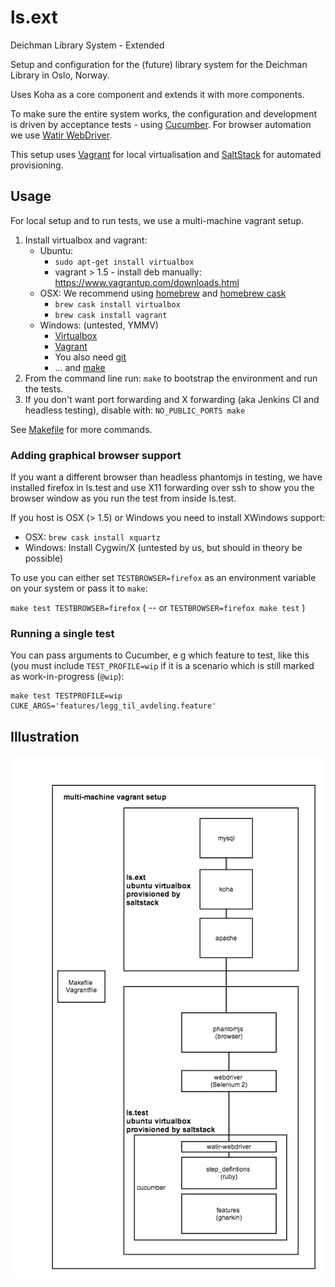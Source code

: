 ls.ext
======

Deichman Library System - Extended

Setup and configuration for the (future) library system for the Deichman
Library in Oslo, Norway.

Uses Koha as a core component and extends it with more components.

To make sure the entire system works, the configuration and development is
driven by acceptance tests - using [Cucumber](http://cukes.info/). For 
browser automation we use [Watir WebDriver](http://watirwebdriver.com).

This setup uses [Vagrant](http://www.vagrantup.com/) for local virtualisation 
and [SaltStack](http://docs.saltstack.com/) for automated provisioning.

## Usage

For local setup and to run tests, we use a multi-machine vagrant setup.

1. Install virtualbox and vagrant:
    - Ubuntu: 
        * `sudo apt-get install virtualbox`
        * vagrant > 1.5 - install deb manually: https://www.vagrantup.com/downloads.html
    - OSX: We recommend using [homebrew](http://brew.sh/) and [homebrew cask](http://caskroom.io/)
        * `brew cask install virtualbox`
        * `brew cask install vagrant`
    - Windows: (untested, YMMV)
        * [Virtualbox](https://www.virtualbox.org/wiki/Downloads)
        * [Vagrant](https://www.vagrantup.com/downloads)
        * You also need [git](http://git-scm.com/downloads)
        * ... and [make](http://gnuwin32.sourceforge.net/downlinks/make.php)
2. From the command line run: `make` to bootstrap the environment and run the tests.
3. If you don't want port forwarding and X forwarding (aka Jenkins CI and headless testing), disable with:
   `NO_PUBLIC_PORTS make`

See [Makefile](Makefile) for more commands.

### Adding graphical browser support
If you want a different browser than headless phantomjs in testing, we have installed firefox in ls.test and use X11
forwarding over ssh to show you the browser window as you run the test from inside ls.test.

If you host is OSX (> 1.5) or Windows you need to install XWindows support:

 - OSX: `brew cask install xquartz`
 - Windows: Install Cygwin/X (untested by us, but should in theory be possible)

To use you can either set `TESTBROWSER=firefox` as an environment variable on your system or pass it to `make`:

`make test TESTBROWSER=firefox`  (  -- or  `TESTBROWSER=firefox make test` )  

### Running a single test 

You can pass arguments to Cucumber, e g which feature to test, like this (you must include `TEST_PROFILE=wip` if it is a scenario which is still marked as work-in-progress (`@wip`):

```
make test TESTPROFILE=wip CUKE_ARGS='features/legg_til_avdeling.feature'
```

## Illustration
![Alt text](stack.png?raw=true "Stack")

